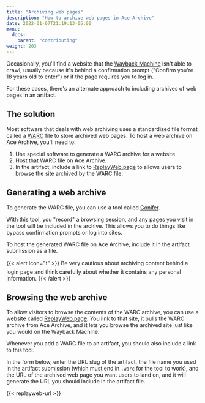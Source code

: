 ```yaml
---
title: "Archiving web pages"
description: "How to archive web pages in Ace Archive"
date: 2022-01-07T21:19:13-05:00
menu:
  docs:
    parent: "contributing"
weight: 203
---
```


Occasionally, you'll find a website that the [Wayback
Machine](https://web.archive.org/) isn't able to crawl, usually because it's
behind a confirmation prompt ("Confirm you're 18 years old to enter") or if the
page requires you to log in.

For these cases, there's an alternate approach to including archives of web
pages in an artifact.

## The solution

Most software that deals with web archiving uses a standardized file format
called a [WARC](https://en.wikipedia.org/wiki/Web_ARChive) file to store
archived web pages. To host a web archive on Ace Archive, you'll need to:

1. Use special software to generate a WARC archive for a website.
2. Host that WARC file on Ace Archive.
3. In the artifact, include a link to [ReplayWeb.page](https://replayweb.page/)
   to allows users to browse the site archived by the WARC file.

## Generating a web archive

To generate the WARC file, you can use a tool called
[Conifer](https://conifer.rhizome.org/).

With this tool, you "record" a browsing session, and any pages you visit in the
tool will be included in the archive. This allows you to do things like bypass
confirmation prompts or log into sites.

To host the generated WARC file on Ace Archive, include it in the artifact
submission as a file.

{{< alert icon="❗" >}}
Be very cautious about archiving content behind a login page and think carefully
about whether it contains any personal information.
{{< /alert >}}

## Browsing the web archive

To allow visitors to browse the contents of the WARC archive, you can use a
website called [ReplayWeb.page](https://replayweb.page/). You link to that site,
it pulls the WARC archive from Ace Archive, and it lets you browse the archived
site just like you would on the Wayback Machine.

Whenever you add a WARC file to an artifact, you should also include a link to
this tool.

In the form below, enter the URL slug of the artifact, the file name you used in
the artifact submission (which must end in `.warc` for the tool to work), and
the URL of the archived web page you want users to land on, and it will generate
the URL you should include in the artifact file.

{{< replayweb-url >}}
